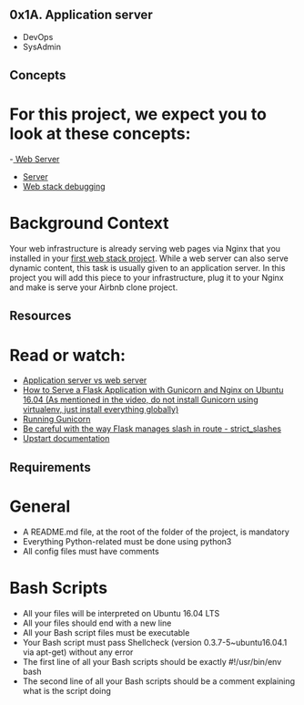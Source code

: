 ## 0x1A. Application server
- DevOps
- SysAdmin
## Concepts
# For this project, we expect you to look at these concepts:
-<a href="https://intranet.alxswe.com/concepts/17"> Web Server</a>
- <a href="https://intranet.alxswe.com/concepts/67">Server</a>
- <a href="https://intranet.alxswe.com/concepts/68"> Web stack debugging</a>
# Background Context

Your web infrastructure is already serving web pages via Nginx that you installed in your <a href="https://intranet.alxswe.com/projects/266">first web stack project</a>. While a web server can also serve dynamic content, this task is usually given to an application server. In this project you will add this piece to your infrastructure, plug it to your Nginx and make is serve your Airbnb clone project.

## Resources
# Read or watch:
- <a href="https://www.nginx.com/resources/glossary/application-server-vs-web-server/">Application server vs web server</a>
- <a href="https://www.digitalocean.com/community/tutorials/how-to-serve-flask-applications-with-gunicorn-and-nginx-on-ubuntu-16-04">How to Serve a Flask Application with Gunicorn and Nginx on Ubuntu 16.04 (As mentioned in the video, do not install Gunicorn using virtualenv, just install everything globally)</a>
- <a href="https://docs.gunicorn.org/en/latest/run.html">Running Gunicorn</a>
- <a href="https://werkzeug.palletsprojects.com/en/0.14.x/routing/">Be careful with the way Flask manages slash in route - strict_slashes</a>
- <a href="https://doc.ubuntu-fr.org/upstart">Upstart documentation</a>
## Requirements
# General
- A README.md file, at the root of the folder of the project, is mandatory
- Everything Python-related must be done using python3
- All config files must have comments
# Bash Scripts
- All your files will be interpreted on Ubuntu 16.04 LTS
- All your files should end with a new line
- All your Bash script files must be executable
- Your Bash script must pass Shellcheck (version 0.3.7-5~ubuntu16.04.1 via apt-get) without any error
- The first line of all your Bash scripts should be exactly #!/usr/bin/env bash
- The second line of all your Bash scripts should be a comment explaining what is the script doing


